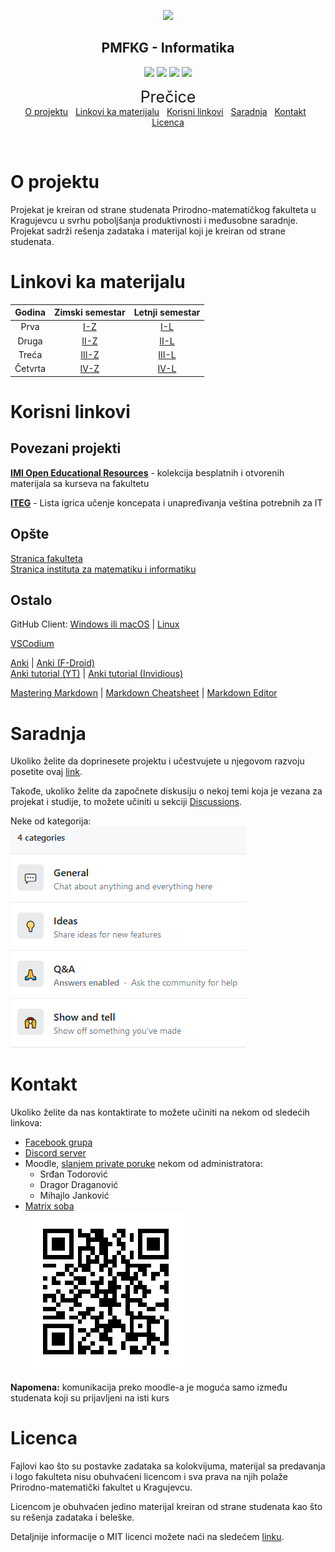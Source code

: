 <p align="center"><a href="https://www.pmf.kg.ac.rs"><img src="https://raw.githubusercontent.com/TodorovicSrdjan/PMFKG/master/Resursi/Slike/pmflogo.gif" width="150"></a></p> 
<h2 align="center"><b>PMFKG - Informatika</b></h2>

<p align="center">
<a href="https://github.com/studnetwork/PMFKG/commits/master" alt="Commit history"><img src="https://img.shields.io/github/last-commit/studnetwork/PMFKG?color=green" ></a>
<a href="https://github.com/studnetwork/PMFKG/issues?q=is%3Aopen" alt="Open issues"><img src="https://img.shields.io/github/issues-raw/studnetwork/PMFKG.svg?color=green"></a>
<a href="https://github.com/studnetwork/PMFKG/" alt="Contributors"><img src="https://img.shields.io/github/contributors/studnetwork/PMFKG?color=green"></a>
<a href="https://opensource.org/licenses/MIT" alt="License: MIT"><img src="https://img.shields.io/github/license/studnetwork/PMFKG"></a>
</p>

<p align="center">
<span style="font-size: 25px">Prečice</span></br>
<a href="#o-projektu" alt="O projektu">O projektu</a>&nbsp;&nbsp;
<a href="#linkovi-ka-materijalu" alt="Linkovi ka materijalu">Linkovi ka materijalu</a>&nbsp;&nbsp;
<a href="#korisni-linkovi" alt="Korisni linkovi">Korisni linkovi</a>&nbsp;&nbsp;
<a href="#saradnja" alt="Saradnja">Saradnja</a>&nbsp;&nbsp;
<a href="#kontakt" alt="Kontakt">Kontakt</a>&nbsp;&nbsp;
<a href="#licenca" alt="Licenca">Licenca</a>
</p>
</br>

# O projektu
Projekat je kreiran od strane studenata Prirodno-matematičkog fakulteta u Kragujevcu u svrhu poboljšanja produktivnosti i međusobne saradnje. Projekat sadrži rešenja zadataka i materijal koji je kreiran od strane studenata.

# Linkovi ka materijalu
Godina  | Zimski semestar        | Letnji semestar
:------:|:----------------------:|:------------------------------:
Prva    | [I-Z][prva-zimski]    | [I-L][prva-letnji]
Druga   | [II-Z][druga-zimski]   | [II-L][druga-letnji]  
Treća   | [III-Z][treca-zimski]   | [III-L][treca-letnji] 
Četvrta | [IV-Z][cetvrta-zimski] | [IV-L][cetvrta-letnji] 


# Korisni linkovi

## Povezani projekti

[**IMI Open Educational Resources**][imioer] - kolekcija besplatnih i otvorenih materijala sa kurseva na fakultetu

[**ITEG**][iteg] - Lista igrica učenje koncepata i unapređivanja veština potrebnih za IT

## Opšte

[Stranica fakulteta][stranica fakulteta]  
[Stranica instituta za matematiku i informatiku][imi stranica]  

## Ostalo

GitHub Client: [Windows ili macOS][gh client official] | [Linux][gh client linux]

[VSCodium][vscodium]

[Anki][anki] | [Anki (F-Droid)][anki fdroid]  
[Anki tutorial (YT)][anki tut yt] | [Anki tutorial (Invidious)][anki tut invidious]

[Mastering Markdown][mastering markdown] | [Markdown Cheatsheet][markdown cheatsheet] | [Markdown Editor][markdown editor]

# Saradnja
Ukoliko želite da doprinesete projektu i učestvujete u njegovom razvoju posetite ovaj [link][saradnja].

Takođe, ukoliko želite da započnete diskusiju o nekoj temi koja je vezana za projekat i studije, to možete učiniti u sekciji [Discussions][discussions].


Neke od kategorija:  
![Kategorije diskusija][categories]

# Kontakt
Ukoliko želite da nas kontaktirate to možete učiniti na nekom od sledećih linkova:
* [Facebook grupa][fb]
* [Discord server][discord]
* Moodle, [slanjem private poruke][moodle chat] nekom od administratora:
	* Srđan Todorović  
	* Dragor Draganović  
    * Mihajlo Janković  
* [Matrix soba][matrix room link]<br>![matrix room qr]

  

**Napomena:** komunikacija preko moodle-a je moguća samo između studenata koji su prijavljeni na isti kurs

# Licenca
Fajlovi kao što su postavke zadataka sa kolokvijuma, materijal sa predavanja i logo fakulteta nisu obuhvaćeni licencom i sva prava na njih polaže Prirodno-matematički fakultet u Kragujevcu.

Licencom je obuhvaćen jedino materijal kreiran od strane studenata kao što su rešenja zadataka i beleške.

Detaljnije informacije o MIT licenci možete naći na sledećem [linku][licenca].



[//]: # (---------------------------------------------------------)

[//]: # (-------------U ovom delu se nalaze reference-------------)

[//]: # (---------------------------------------------------------)



[//]: # (README reference)

[pmf logo]: ./Resursi/Slike/pmflogo.gif


[//]: # (Materijal reference)

[prva-zimski]: ./I%20godina/Zimski%20semestar/Vodi%C4%8D_semestar.md#vodi%C4%8D
[prva-letnji]: ./I%20godina/Letnji%20semestar/Vodi%C4%8D_semestar.md#vodi%C4%8D

[druga-zimski]: ./II%20godina/Zimski%20semestar/Vodi%C4%8D_semestar.md#vodi%C4%8D
[druga-letnji]: ./II%20godina/Letnji%20semestar/Vodi%C4%8D_semestar.md#vodi%C4%8D

[treca-zimski]: ./III%20godina/Zimski%20semestar/Vodi%C4%8D_semestar.md#vodi%C4%8D
[treca-letnji]: ./III%20godina/Letnji%20semestar/Vodi%C4%8D_semestar.md#vodi%C4%8D

[cetvrta-zimski]: ./IV%20godina/Zimski%20semestar/Vodi%C4%8D_semestar.md#vodi%C4%8D
[cetvrta-letnji]: ./IV%20godina/Letnji%20semestar/Vodi%C4%8D_semestar.md#vodi%C4%8D


[//]: # (Korisni likovi reference)

[imioer]: https://github.com/imioer
[iteg]: https://github.com/studnetwork/ITEG/blob/master/README.sr.md
[imi stranica]: https://imi.pmf.kg.ac.rs/
[stranica fakulteta]: https://www.pmf.kg.ac.rs/
[gh client official]: https://desktop.github.com/ 
[gh client linux]: https://github.com/shiftkey/desktop
[vscodium]: https://github.com/VSCodium/vscodium
[anki]: https://apps.ankiweb.net/
[anki fdroid]: https://f-droid.org/en/packages/com.ichi2.anki/
[anki tut yt]: https://www.youtube.com/watch?v=WmPx333n5UQ
[anki tut invidious]: https://invidious.kavin.rocks/watch?v=WmPx333n5UQ
[mastering markdown]: https://guides.github.com/features/mastering-markdown/
[markdown cheatsheet]: https://github.com/adam-p/markdown-here/wiki/Markdown-Cheatsheet
[markdown editor]: https://github.com/retext-project/retext

[//]: # (Kontakt reference)

[fb]: https://www.facebook.com/groups/988381171505906
[discord]: https://discord.gg/by9wC55xJ7
[moodle chat]: https://imi.pmf.kg.ac.rs/moodle/message/index.php?contactsfirst=1
[matrix room qr]: ./Resursi/Slike/matrix-room-qr.png
[matrix room link]: https://matrix.to/#/#cekaonica:kde.org



[//]: # (Saradnja reference)

[saradnja]: ./Saradnja/README.md#opis

[discussions]: https://github.com/studnetwork/PMFKG/discussions

[categories]: ./Resursi/Slike/categories.png


[//]: # (Licenca reference)

[licenca]: https://opensource.org/licenses/MIT
